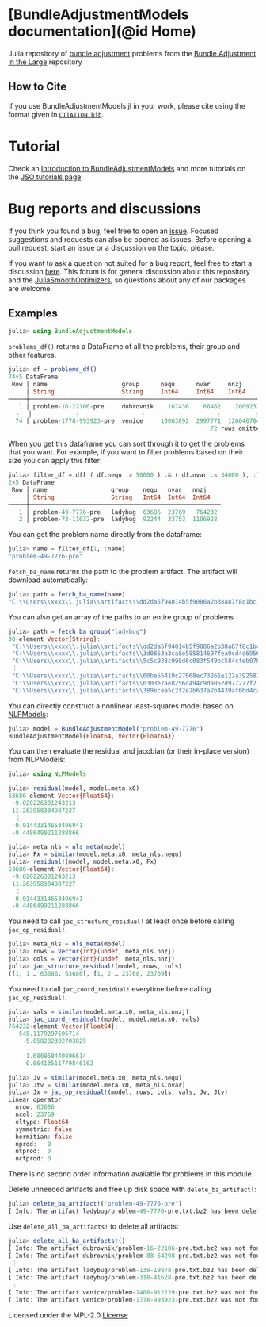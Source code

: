 # [BundleAdjustmentModels documentation](@id Home)

Julia repository of [bundle adjustment](https://en.wikipedia.org/wiki/Bundle_adjustment) problems from the [Bundle Adjustment in the Large](http://grail.cs.washington.edu/projects/bal/) repository

## How to Cite

If you use BundleAdjustmentModels.jl in your work, please cite using the format given in [`CITATION.bib`](https://github.com/JuliaSmoothOptimizers/BundleAdjustmentModels.jl/blob/main/CITATION.bib).

# Tutorial

Check an [Introduction to BundleAdjustmentModels](https://juliasmoothoptimizers.github.io/tutorials/introduction-to-bundleadjustmentmodels/) and more tutorials on the [JSO tutorials page](https://juliasmoothoptimizers.github.io/tutorials/).

# Bug reports and discussions

If you think you found a bug, feel free to open an [issue](https://github.com/JuliaSmoothOptimizers/BundleAdjustmentModels.jl/issues).
Focused suggestions and requests can also be opened as issues. Before opening a pull request, start an issue or a discussion on the topic, please.

If you want to ask a question not suited for a bug report, feel free to start a discussion [here](https://github.com/JuliaSmoothOptimizers/Organization/discussions). This forum is for general discussion about this repository and the [JuliaSmoothOptimizers](https://github.com/JuliaSmoothOptimizers), so questions about any of our packages are welcome.

## Examples

```julia
julia> using BundleAdjustmentModels
```

`problems_df()` returns a DataFrame of all the problems, their group and other features.

```julia
julia> df = problems_df()
74×5 DataFrame
 Row │ name                     group      nequ      nvar     nnzj      
     │ String                   String     Int64     Int64    Int64     
─────┼──────────────────────────────────────────────────────────────────
   1 │ problem-16-22106-pre     dubrovnik    167436    66462    2009232
  ⋮  │            ⋮                 ⋮         ⋮         ⋮         ⋮
  74 │ problem-1778-993923-pre  venice     10003892  2997771  120046704
                                                         72 rows omitted
```

When you get this dataframe you can sort through it to get the problems that you want. For example, if you want to filter problems based on their size you can apply this filter:

```julia
julia> filter_df = df[ ( df.nequ .≥ 50000 ) .& ( df.nvar .≤ 34000 ), :]
2×5 DataFrame
 Row │ name                  group    nequ   nvar   nnzj    
     │ String                String   Int64  Int64  Int64   
─────┼──────────────────────────────────────────────────────
   1 │ problem-49-7776-pre   ladybug  63686  23769   764232
   2 │ problem-73-11032-pre  ladybug  92244  33753  1106928
```

You can get the problem name directly from the dataframe:

```julia
julia> name = filter_df[1, :name]
"problem-49-7776-pre"
```

`fetch_ba_name` returns the path to the problem artifact. The artifact will download automatically:

```julia
julia> path = fetch_ba_name(name)
"C:\\Users\\xxxx\\.julia\\artifacts\\dd2da5f94014b5f9086a2b38a87f8c1bc171b9c2"
```

You can also get an array of the paths to an entire group of problems

```julia
julia> path = fetch_ba_group("ladybug")
30-element Vector{String}:
 "C:\\Users\\xxxx\\.julia\\artifacts\\dd2da5f94014b5f9086a2b38a87f8c1bc171b9c2"
 "C:\\Users\\xxxx\\.julia\\artifacts\\3d0853a3ca8e585814697fea9cd4d6956692e103"
 "C:\\Users\\xxxx\\.julia\\artifacts\\5c5c938c998d6c083f549bc584cfeb07bd296d89"
 ⋮
 "C:\\Users\\xxxx\\.julia\\artifacts\\00be55410c27068ec73261e122a39258100a1a11"
 "C:\\Users\\xxxx\\.julia\\artifacts\\0303e7ae8256c494c9da052d977277f21265899b"
 "C:\\Users\\xxxx\\.julia\\artifacts\\389ecea5c2f2e2b637a2b4439af0bd4ca98e6d84"
```

You can directly construct a nonlinear least-squares model based on [NLPModels](http://juliasmoothoptimizers.github.io/NLPModels.jl/latest/):

```julia
julia> model = BundleAdjustmentModel("problem-49-7776")
BundleAdjustmentModel{Float64, Vector{Float64}}
```

You can then evaluate the residual and jacobian (or their in-place version) from NLPModels:

```julia
julia> using NLPModels
```

```julia
julia> residual(model, model.meta.x0)
63686-element Vector{Float64}:
 -9.020226301243213
 11.263958304987227
  ⋮
 -0.01443314653496941
 -0.4486499211288866
```

```julia
julia> meta_nls = nls_meta(model)
julia> Fx = similar(model.meta.x0, meta_nls.nequ)
julia> residual!(model, model.meta.x0, Fx)
63686-element Vector{Float64}:
 -9.020226301243213
 11.263958304987227
  ⋮
 -0.01443314653496941
 -0.4486499211288866
```

You need to call `jac_structure_residual!` at least once before calling `jac_op_residual!`.

```julia
julia> meta_nls = nls_meta(model)
julia> rows = Vector{Int}(undef, meta_nls.nnzj)
julia> cols = Vector{Int}(undef, meta_nls.nnzj)
julia> jac_structure_residual!(model, rows, cols)
([1, 1 … 63686, 63686], [1, 2 … 23768, 23769])
```

You need to call `jac_coord_residual!` everytime before calling `jac_op_residual!`.

```julia
julia> vals = similar(model.meta.x0, meta_nls.nnzj)
julia> jac_coord_residual!(model, model.meta.x0, vals)
764232-element Vector{Float64}:
   545.1179297695714
    -5.058282392703829
     ⋮
     1.680958440896614
     0.06413511779846102
```

```julia
julia> Jv = similar(model.meta.x0, meta_nls.nequ)
julia> Jtv = similar(model.meta.x0, meta_nls.nvar)
julia> Jx = jac_op_residual!(model, rows, cols, vals, Jv, Jtv)
Linear operator
  nrow: 63686
  ncol: 23769
  eltype: Float64
  symmetric: false
  hermitian: false
  nprod:   0
  ntprod:  0
  nctprod: 0
```

There is no second order information available for problems in this module.

Delete unneeded artifacts and free up disk space with `delete_ba_artifact!`:

```julia
julia> delete_ba_artifact!("problem-49-7776-pre")
[ Info: The artifact ladybug/problem-49-7776-pre.txt.bz2 has been deleted
```

Use  `delete_all_ba_artifacts!` to delete all artifacts:

```julia
julia> delete_all_ba_artifacts!()
[ Info: The artifact dubrovnik/problem-16-22106-pre.txt.bz2 was not found
[ Info: The artifact dubrovnik/problem-88-64298-pre.txt.bz2 was not found
 ⋮
[ Info: The artifact ladybug/problem-138-19878-pre.txt.bz2 has been deleted
[ Info: The artifact ladybug/problem-318-41628-pre.txt.bz2 has been deleted
 ⋮
[ Info: The artifact venice/problem-1408-912229-pre.txt.bz2 was not found
[ Info: The artifact venice/problem-1778-993923-pre.txt.bz2 was not found
```

Licensed under the MPL-2.0 [License](LICENSE.md) 
